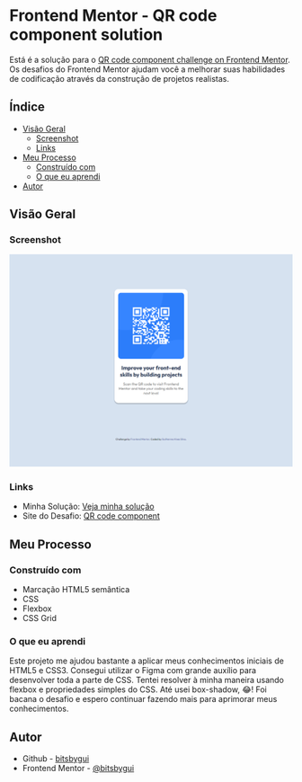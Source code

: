 # Frontend Mentor - QR code component solution

Está é a solução para o [QR code component challenge on Frontend Mentor](https://www.frontendmentor.io/challenges/qr-code-component-iux_sIO_H). Os desafios do Frontend Mentor ajudam você a melhorar suas habilidades de codificação através da construção de projetos realistas. 

## Índice

- [Visão Geral](#overview)
  - [Screenshot](#screenshot)
  - [Links](#links)
- [Meu Processo](#meu-processo)
  - [Construído com](#construído-com)
  - [O que eu aprendi](#o-que-eu-aprendi)
- [Autor](#autor)



## Visão Geral

### Screenshot

![](/images/screenshot.png)

### Links

- Minha Solução: [Veja minha solução](https://github.com/bitsbygui/qr-code-component-main)
- Site do Desafio: [QR code component](https://www.frontendmentor.io/challenges/qr-code-component-iux_sIO_H)

## Meu Processo

### Construído com

- Marcação HTML5 semântica
- CSS
- Flexbox
- CSS Grid



### O que eu aprendi

Este projeto me ajudou bastante a aplicar meus conhecimentos iniciais de HTML5 e CSS3. Consegui utilizar o Figma com grande auxílio para desenvolver toda a parte de CSS. Tentei resolver à minha maneira usando flexbox e propriedades simples do CSS. Até usei box-shadow, 😂! Foi bacana o desafio e espero continuar fazendo mais para aprimorar meus conhecimentos.






## Autor

- Github - [bitsbygui](https://github.com/bitsbygui)
- Frontend Mentor - [@bitsbygui](https://www.frontendmentor.io/profile/bitsbygui)


